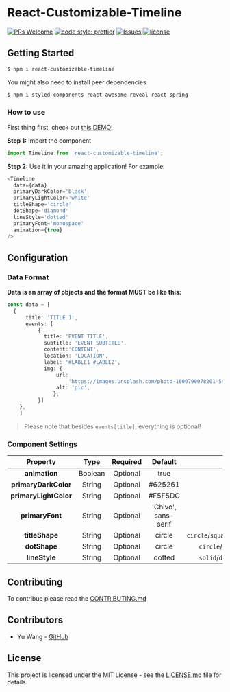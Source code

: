 # React-Customizable-Timeline

[![PRs Welcome](https://img.shields.io/badge/PRs-welcome-blueviolet.svg?style=flat)](http://makeapullrequest.com) 
[![code style: prettier](https://img.shields.io/badge/code_style-prettier-ff69b4.svg?style=flat)](https://github.com/prettier/prettier) 
[![Issues](http://img.shields.io/github/issues/yw3028/React-Customizable-Timeline.svg)](https://github.com/yw3028/React-Customizable-Timelin/issues )
[![license](https://img.shields.io/github/license/yw3028/React-Customizable-Timeline.svg)](https://github.com/yw3028/React-Customizable-Timeline/blob/master/LICENSE)

## Getting Started
```bash
$ npm i react-customizable-timeline
```

You might also need to install peer dependencies
```bash
$ npm i styled-components react-awesome-reveal react-spring
```

### How to use
First thing first, check out [this DEMO](https://react-customizable-timeline.vercel.app/)!

**Step 1:** Import the component
```js
import Timeline from 'react-customizable-timeline';
```
**Step 2:** Use it in your amazing application! For example:
```typescript jsx
<Timeline
  data={data}
  primaryDarkColor='black'
  primaryLightColor='white'
  titleShape='circle'
  dotShape='diamond'
  lineStyle='dotted'
  primaryFont='monospace'
  animation={true}
/>
```


## Configuration
### Data Format

**Data is an array of objects and the format MUST be like this:**

```typescript jsx
const data = [
  {
      title: 'TITLE 1',
      events: [
          {
            title: 'EVENT TITLE',
            subtitle: 'EVENT SUBTITLE',
            content:'CONTENT',
            location: 'LOCATION',
            label: '#LABLE1 #LABLE2',
            img: {
                url:
                    'https://images.unsplash.com/photo-1600790078201-5490baf711d6?ixlib=rb-1.2.1&ixid=eyJhcHBfaWQiOjEyMDd9&auto=format&fit=crop&w=500&q=60',
                alt: 'pic',
               },
          }]
    },
    ]
```

> Please note that besides `events[title]`, everything is optional!

 
### Component Settings
|      **Property**     | **Type** | **Required** |     **Default**     |                **Options**                |
|:---------------------:|:--------:|:------------:|:-------------------:|:-----------------------------------------:|
|     **animation**     |  Boolean |   Optional   |         true        |                 true/false                |
|  **primaryDarkColor** |  String  |   Optional   |       #625261       |                                           |
| **primaryLightColor** |  String  |   Optional   |       #F5F5DC       |                                           |
|    **primaryFont**    |  String  |   Optional   | 'Chivo', sans-serif |                                           |
|     **titleShape**    |  String  |   Optional   |        circle       | `circle`/`square`/`rectangular`/`diamond` |
|      **dotShape**     |  String  |   Optional   |        circle       |     `circle`/`square`/`line`/`diamond`    |
|     **lineStyle**     |  String  |   Optional   |        dotted       |     `solid`/`dotted`/`dashed`/`hidden`    |


## Contributing

To contribue please read the [CONTRIBUTING.md](https://github.com/yw3028/React-Customizable-Timeline/blob/master/CONTRIBUTING.md) 

## Contributors

* Yu Wang - [GitHub](https://github.com/yw3028) 

## License

This project is licensed under the MIT License - see the [LICENSE.md](https://github.com/yw3028/React-Customizable-Timeline/blob/master/LICENSE) file for details.




